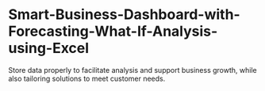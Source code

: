 # Smart-Business-Dashboard-with-Forecasting-What-If-Analysis-using-Excel
Store data properly to facilitate analysis and support business growth, while also tailoring solutions to meet customer needs.
